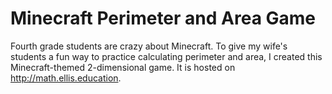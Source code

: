 # Minecraft Perimeter and Area Game
Fourth grade students are crazy about Minecraft. To give my wife's students a fun way to practice calculating
perimeter and area, I created this Minecraft-themed 2-dimensional game. It is hosted on http://math.ellis.education.
